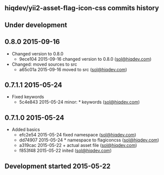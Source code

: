 hiqdev/yii2-asset-flag-icon-css commits history
-----------------------------------------------

## Under development


## 0.8.0 2015-09-16

- Changed version to 0.8.0
    - 9ece104 2015-09-16 changed version to 0.8.0 (sol@hiqdev.com)
- Changed: moved sources to src
    - a65c01a 2015-09-16 moved to src (sol@hiqdev.com)

## 0.7.1.1 2015-05-24

- Fixed keywords
    - 5c4e843 2015-05-24 minor: * keywords (sol@hiqdev.com)

## 0.7.1.0 2015-05-24

- Added basics
    - efc2e54 2015-05-24 fixed namespace (sol@hiqdev.com)
    - dd74907 2015-05-24 * namespace to flagiconcss (sol@hiqdev.com)
    - a319cac 2015-05-22 + actual asset file (sol@hiqdev.com)
    - f853f48 2015-05-22 inited (sol@hiqdev.com)

## Development started 2015-05-22

